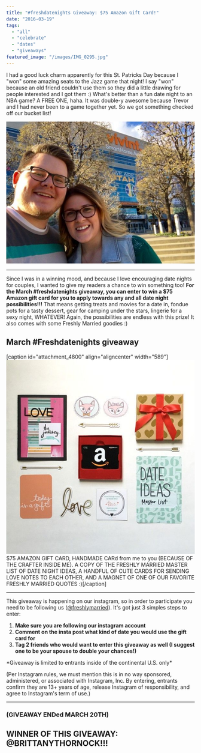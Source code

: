 ```yaml
---
title: "#freshdatenights Giveaway: $75 Amazon Gift Card!"
date: "2016-03-19"
tags:
  - "all"
  - "celebrate"
  - "dates"
  - "giveaways"
featured_image: "/images/IMG_0295.jpg"
---
```


I had a good luck charm apparently for this St. Patricks Day because I "won" some amazing seats to the Jazz game that night! I say "won" because an old friend couldn't use them so they did a little drawing for people interested and I got them :) What's better than a fun date night to an NBA game? A FREE ONE, haha. It was double-y awesome because Trevor and I had never been to a game together yet. So we got something checked off our bucket list!

![utah jazz, jazznation, jazz vs. suns game, jazz 2015, jazz game dates, jazz game date nights, giveaways, amazon giveaways, amazon gift card giveaways, date night giveaways, date night ideas, money for date nights, monthly date nights, monthly date night giveaways, project life cards, project life card layouts, using project life cards, marriage tips, marriage advice, encouraging date nights](/images/IMG_0294.jpg)

* * *

Since I was in a winning mood, and because I love encouraging date nights for couples, I wanted to give my readers a chance to win something too! **For the March #freshdatenights giveaway, you can enter to win a $75 Amazon gift card for you to apply towards any and all date night possibilities!!!** That means getting treats and movies for a date in, fondue pots for a tasty dessert, gear for camping under the stars, lingerie for a sexy night, WHATEVER! Again, the possibilities are endless with this prize! It also comes with some Freshly Married goodies :)

## March #Freshdatenights giveaway

\[caption id="attachment\_4800" align="aligncenter" width="589"\]![utah jazz, jazznation, jazz vs. suns game, jazz 2015, jazz game dates, jazz game date nights, giveaways, amazon giveaways, amazon gift card giveaways, date night giveaways, date night ideas, money for date nights, monthly date nights, monthly date night giveaways, project life cards, project life card layouts, using project life cards, marriage tips, marriage advice, encouraging date nights](/images/IMG_0297.jpg) $75 AMAZON GIFT CARD, HANDMADE CARd from me to you (BECAUSE OF THE CRAFTER INSIDE ME). A COPY OF THE FRESHLY MARRIED MASTER LIST OF DATE NIGHT IDEAS, A HANDFUL OF CUTE CARDS FOR SENDING LOVE NOTES TO EACH OTHER, AND A MAGNET OF ONE OF OUR FAVORITE FRESHLY MARRIED QUOTES :)\[/caption\]

* * *

This giveaway is happening on our instagram, so in order to participate you need to be following us ([@freshlymarried](https://www.instagram.com/freshlymarried/)). It's got just 3 simples steps to enter:

1. **Make sure you are following our instagram account**
2. **Comment on the insta post what kind of date you would use the gift card for**
3. **Tag 2 friends who would want to enter this giveaway as well (I suggest one to be your spouse to double your chances!)**

\*Giveaway is limited to entrants inside of the continental U.S. only\*

(Per Instagram rules, we must mention this is in no way sponsored, administered, or associated with Instagram, Inc. By entering, entrants confirm they are 13+ years of age, release Instagram of responsibility, and agree to Instagram's term of use.)

* * *

### (GIVEAWAY ENDed MARCH 20TH)

## WINNER OF THIS GIVEAWAY: @BRITTANYTHORNOCK!!!

